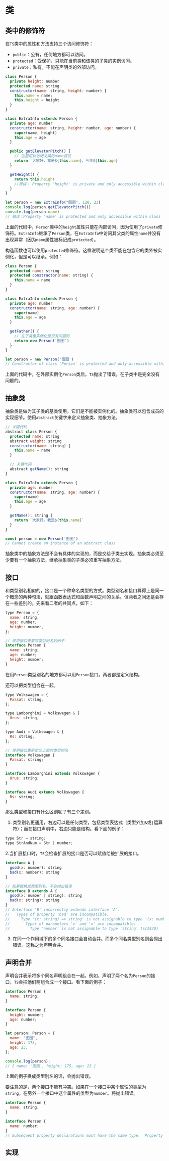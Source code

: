 # 类

## 类中的修饰符

在`TS`类中的属性和方法支持三个访问修饰符：

- `public`：公有，任何地方都可以访问。
- `protected`：受保护，只能在当前类和该类的子类的实例访问。
- `private`：私有，不能在声明类的外部访问。

```js
class Person {
  private height: number
  protected name: string
  constructor(name: string, height: number) {
    this.name = name;
    this.height = height
  }
}

class ExtraInfo extends Person {
  private age: number
  constructor(name: string, height: number, age: number) {
    super(name, height)
    this.age = age
  }

  public getElevatorPitch() {
    // 这里可以访问父类的name属性
    return `大家好，我是${this.name}，今年${this.age}`
  }

  getHeight() {
    return this.height
    //错误： Property 'height' is private and only accessible within class 'Person'
  }
}

let person = new ExtraInfo("图图", 120, 23)
console.log(person.getElevatorPitch())
console.log(person.name)
// 错误：Property 'name' is protected and only accessible within class 'Person' and its subclasses.
```

上面的代码中，`Person`类中的`height`属性只能在内部访问，因为使用了`private`修饰符。`ExtraInfo`继承了`Person`类，在`ExtraInfo`中访问其父类的属性`name`并没有出现异常（因为`name`属性被标记成`protected`）。

构造函数也可以使用`protected`修饰符。这样说明这个类不能在包含它的类外被实例化，但是可以继承。例如：

```js
class Person {
  protected name: string
  protected constructor(name: string) {
    this.name = name
  }
}

class ExtraInfo extends Person {
  private age: number
  constructor(name: string, age: number) {
    super(name)
    this.age = age
  }

  getFather() {
    // 在子类里实例化是没有问题的
    return new Person('图图')
  }
}

let person = new Person('图图')
// Constructor of class 'Person' is protected and only accessible within the class declaration.
```

上面的代码中，在外部实例化`Person`类后，`TS`抛出了错误。在子类中是完全没有问题的。

## 抽象类

抽象类是做为其子类的基类使用，它们是不能被实例化的。抽象类可以包含成员的实现细节。使用`abstract`关键字来定义抽象类、抽象方法。

```js
// 关键代码
abstract class Person {
  protected name: string
  abstract weight: string
  constructor(name: string) {
    this.name = name
  }

  // 关键代码
  abstract getName(): string
}

class ExtraInfo extends Person {
  private age: number
  constructor(name: string, age: number) {
    super(name)
    this.age = age
  }

  getName(): string {
    return `大家好，我是${this.name}`
  }
}

const person = new Person('图图')
// Cannot create an instance of an abstract class
```

抽象类中的抽象方法是不会有具体的实现的，而是交给子类去实现。抽象类必须至少要有一个抽象方法，继承抽象类的子类必须重写抽象方法。

## 接口

和类型别名相似的，接口是一个种命名类型的方式。类型别名和接口算得上是同一个概念的两种句法，就跟函数表达式和函数声明之间的关系。但两者之间还是会存在一些差别的。先来看二者的共同点，如下：

```js
type Person = {
  name: string,
  age: number,
  height: number,
};

// 使用接口来重写类型别名的例子
interface Person {
  name: string;
  age: number;
  height: number;
}
```

在用`Person`类型别名的地方都可以用`Person`接口。两者都是定义结构。

还可以把类型组合在一起。

```js
type Volkswagen = {
  Passat: string,
};

type Lamborghini = Volkswagen & {
  Urus: string,
};

type Audi = Volkswagen & {
  Rs: string,
};

// 使用接口重新定义上面的类型别名
interface Volkswagen {
  Passat: string;
}

interface Lamborghini extends Volkswagen {
  Urus: string;
}

interface Audi extends Volkswagen {
  Rs: string;
}
```

那么类型和接口有什么区别呢？有三个差别。

1. 类型别名更通用，右边可以是任何类型，包括类型表达式（类型外加`&`或`|`运算符）；而在接口声明中，右边只能是结构。看下面的例子：

```js
type Str = string;
type StrAndNum = Str | number;
```

2.当扩展接口时，`TS`会检查扩展的接口是否可以赋值给被扩展的接口。

```js
interface A {
  good(x: number): string
  bad(x: number): string
}

// 如果替换成类型别名，不会抛出错误
interface B extends A {
  good(x: number | string): string
  bad(x: string): string
}
// Interface 'B' incorrectly extends interface 'A'.
//   Types of property 'bad' are incompatible.
//     Type '(x: string) => string' is not assignable to type '(x: number) => string'.
//       Types of parameters 'x' and 'x' are incompatible.
//         Type 'number' is not assignable to type 'string'.ts(2430)
```

3. 在同一个作用域下的多个同名接口会自动合并。而多个同名类型别名则会抛出错误。这称之为声明合并。

## 声明合并

声明合并表示将多个同名声明组合在一起。例如，声明了两个名为`Person`的接口，`TS`会把他们两组合成一个接口。看下面的例子：

```js
interface Person {
  name: string;
}

interface Person {
  height: number;
  age: number;
}

let person: Person = {
  name: "图图",
  height: 175,
  age: 23,
};

console.log(person);
// { name: '图图', height: 175, age: 23 }
```

上面的例子换成类型别名的话，会抛出错误。

要注意的是，两个接口不能有冲突。如果在一个接口中某个属性的类型为`string`，在另外一个接口中这个属性的类型为`number`。将抛出错误。

```js
interface Person {
  name: string;
}

interface Person {
  name: number;
}
// Subsequent property declarations must have the same type.  Property 'name' must be of type 'string', but here has type 'number'
```

## 实现
